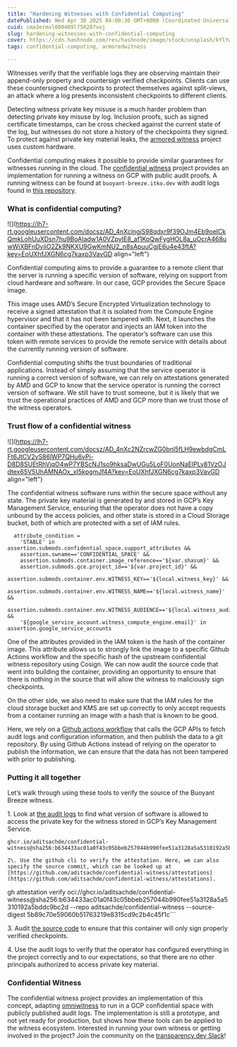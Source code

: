 ```yaml
---
title: "Hardening Witnesses with Confidential Computing"
datePublished: Wed Apr 30 2025 04:00:36 GMT+0000 (Coordinated Universal Time)
cuid: cma3ermxl000409l750207vxj
slug: hardening-witnesses-with-confidential-computing
cover: https://cdn.hashnode.com/res/hashnode/image/stock/unsplash/kYlYwQze5vI/upload/87aae3ebc5fd4542d1fa676a80c1dc0c.jpeg
tags: confidential-computing, armoredwitness

---
```


Witnesses verify that the verifiable logs they are observing maintain their append-only property and countersign verified checkpoints. Clients can use these countersigned checkpoints to protect themselves against split-views, an attack where a log presents inconsistent checkpoints to different clients.

Detecting witness private key misuse is a much harder problem than detecting private key misuse by log. Inclusion proofs, such as signed certificate timestamps, can be cross checked against the current state of the log, but witnesses do not store a history of the checkpoints they signed. To protect against private key material leaks, the [armored witness](https://github.com/transparency-dev/armored-witness) project uses custom hardware.

Confidential computing makes it possible to provide similar guarantees for witnesses running in the cloud. The [confidential witness](https://github.com/aditsachde/confidential-witness/tree/main?tab=readme-ov-file) project provides an implementation for running a witness on GCP with public audit proofs. A running witness can be found at `buoyant-breeze.itko.dev` with audit logs found in [this repository](https://github.com/aditsachde/confidential-witness-audits/tree/main/buoyant-breeze).

### What is confidential computing?

![](https://lh7-rt.googleusercontent.com/docsz/AD_4nXcingjS98qdxr9f39OJm4Eb9oeICkQmkLohUuXDsn7hu9BoAIadw1A0VZpyIE8_af1KoQwFygHOL8a_uOcrA468uwWiXBFnDvjiO2Zk9NKXU9GwKmNU2_n8sApuuCgjE6u4e43ftA?key=EoUXhfJXGN6cg7kaxp3VavGD align="left")

Confidential computing aims to provide a guarantee to a remote client that the server is running a specific version of software, relying on support from cloud hardware and software. In our case, GCP provides the Secure Space image. 

This image uses AMD’s Secure Encrypted Virtualization technology to receive a signed attestation that it is isolated from the Compute Engine hypervisor and that it has not been tampered with. Next, it launches the container specified by the operator and injects an IAM token into the container with these attestations. The operator’s software can use this token with remote services to provide the remote service with details about the currently running version of software.

Confidential computing shifts the trust boundaries of traditional applications. Instead of simply assuming that the service operator is running a correct version of software, we can rely on attestations generated by AMD and GCP to know that the service operator is running the correct version of software. We still have to trust someone, but it is likely that we trust the operational practices of AMD and GCP more than we trust those of the witness operators.

### Trust flow of a confidential witness

![](https://lh7-rt.googleusercontent.com/docsz/AD_4nXc2NZrcwZG0bnl5fLH9ewbdgCmLFt6JtCV2yS86lWP7QHu6vPj-D8D8SUEtRhVjqO4wP7YBScNJ1so9hksaDwUGu5LoF0UonNaEIPLy81VzOJdtex65V5UhAMNAOx_xI5kpgmJf4A?key=EoUXhfJXGN6cg7kaxp3VavGD align="left")

The confidential witness software runs within the secure space without any state. The private key material is generated by and stored in GCP’s Key Management Service, ensuring that the operator does not have a copy unbound by the access policies, and other state is stored in a Cloud Storage bucket, both of which are protected with a set of IAM rules.

```
  attribute_condition = 
    'STABLE' in assertion.submods.confidential_space.support_attributes &&
    assertion.swname=='CONFIDENTIAL_SPACE' &&
    assertion.submods.container.image_reference=='${var.shasum}' &&
    assertion.submods.gce.project_id=='${var.project_id}' &&
    assertion.submods.container.env.WITNESS_KEY=='${local.witness_key}' &&
    assertion.submods.container.env.WITNESS_NAME=='${local.witness_name}' &&
    assertion.submods.container.env.WITNESS_AUDIENCE=='${local.witness_audience}' &&
    '${google_service_account.witness_compute_engine.email}' in assertion.google_service_accounts
```

One of the attributes provided in the IAM token is the hash of the container image. This attribute allows us to strongly link the image to a specific Github Actions workflow and the specific hash of the upstream confidential witness repository using Cosign. We can now audit the source code that went into building the container, providing an opportunity to ensure that there is nothing in the source that will allow the witness to maliciously sign checkpoints.

On the other side, we also need to make sure that the IAM rules for the cloud storage bucket and KMS are set up correctly to only accept requests from a container running an image with a hash that is known to be good.

Here, we rely on a [Github actions workflow](https://github.com/aditsachde/confidential-witness-audits/blob/main/.github/workflows/audit.yml) that calls the GCP APIs to fetch audit logs and configuration information, and then publish the data to a git repository. By using Github Actions instead of relying on the operator to publish the information, we can ensure that the data has not been tampered with prior to publishing.

### Putting it all together

Let’s walk through using these tools to verify the source of the Buoyant Breeze witness.

1\. Look at [the audit logs](https://github.com/aditsachde/confidential-witness-audits/blob/main/buoyant-breeze/attestation_verifier_provider.json) to find what version of software is allowed to access the private key for the witness stored in GCP’s Key Management Service.
```
ghcr.io/aditsachde/confidential-witness@sha256:b634433ac01a0f43c05bbeb257044b990fee51a3128a5a5310192a5bddc9bc2d```

2\. Use the github cli to verify the attestation. Here, we can also specify the source commit, which can be looked up at [https://github.com/aditsachde/confidential-witness/attestations](https://github.com/aditsachde/confidential-witness/attestations).

```
gh attestation verify oci://ghcr.io/aditsachde/confidential-witness@sha256:b634433ac01a0f43c05bbeb257044b990fee51a3128a5a5310192a5bddc9bc2d --repo aditsachde/confidential-witness --source-digest 5b89c70e59060b51763219e8315cd9c2b4c45f1c```

3\. Audit [the source code](https://github.com/aditsachde/confidential-witness/tree/5b89c70e59060b51763219e8315cd9c2b4c45f1c) to ensure that this container will only sign properly verified checkpoints.

4\. Use the audit logs to verify that the operator has configured everything in the project correctly and to our expectations, so that there are no other principals authorized to access private key material.

### Confidential Witness

The confidential witness project provides an implementation of this concept, adapting [omniwitness](https://github.com/transparency-dev/witness/tree/main/cmd/omniwitness) to run in a GCP confidential space with publicly published audit logs. The implementation is still a prototype, and not yet ready for production, but shows how these tools can be applied to the witness ecosystem. Interested in running your own witness or getting involved in the project? Join the community on the [transparency.dev Slack](https://join.slack.com/t/transparency-dev/shared_invite/zt-27pkqo21d-okUFhur7YZ0rFoJVIOPznQ)!
